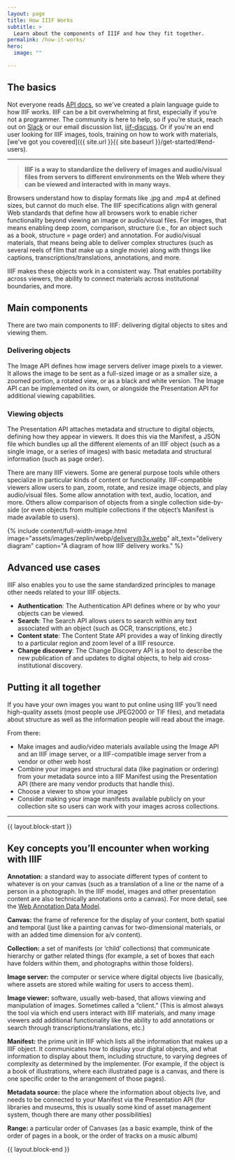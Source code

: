 ```yaml
---
layout: page
title: How IIIF Works
subtitle: >
  Learn about the components of IIIF and how they fit together.
permalink: /how-it-works/
hero:
  image: ""

---
```


## The basics 

Not everyone reads [API docs](https://iiif.io/api/), so we've created a plain language guide to how IIIF works. IIIF can be a bit overwhelming at first, especially if you’re not a programmer. The community is here to help, so if you’re stuck, reach out on [Slack](http://bit.ly/iiif-slack) or our email discussion list, [iiif-discuss](https://groups.google.com/forum/#!forum/iiif-discuss). Or if you're an end user looking for IIIF images, tools, training on how to work with materials, [we've got you covered]({{ site.url }}{{ site.baseurl }}/get-started/#end-users).

---

>**IIIF is a way to standardize the delivery of images and audio/visual files from servers to different environments on the Web where they can be viewed and interacted with in many ways.**

Browsers understand how to display formats like .jpg and .mp4 at defined sizes, but cannot do much else. The IIIF specifications align with general Web standards that define how all browsers work to enable richer functionality beyond viewing an image or audio/visual files. For images, that means enabling deep zoom, comparison, structure (i.e., for an object such as a book, structure = page order) and annotation. For audio/visual materials, that means being able to deliver complex structures (such as several reels of film that make up a single movie) along with things like captions, transcriptions/translations, annotations, and more. 

IIIF makes these objects work in a consistent way. That enables portability across viewers, the ability to connect materials across institutional boundaries, and more.

## Main components

There are two main components to IIIF: delivering digital objects to sites and viewing them.

###   Delivering objects

The Image API defines how image servers deliver image pixels to a viewer. It allows the image to be sent as a full-sized image or as a smaller size, a zoomed portion, a rotated view, or as a black and white version. The Image API can be implemented on its own, or alongside the Presentation API for additional viewing capabilities.

###   Viewing objects

The Presentation API attaches metadata and structure to digital objects, defining how they appear in viewers. It does this via the Manifest, a JSON file which bundles up all the different elements of an IIIF object (such as a single image, or a series of images) with basic metadata and structural information (such as page order). 

There are many IIIF viewers. Some are general purpose tools while others specialize in particular kinds of content or functionality. IIIF-compatible viewers allow users to pan, zoom, rotate, and resize image objects, and play audio/visual files. Some allow annotation with text, audio, location, and more. Others allow comparison of objects from a single collection side-by-side (or even objects from multiple collections if the object’s Manifest is made available to users).


{% include content/full-width-image.html image="assets/images/zeplin/webp/delivery@3x.webp" alt_text="delivery diagram" caption="A diagram of how IIIF delivery works." %}

## Advanced use cases

IIIF also enables you to use the same standardized principles to manage other needs related to your IIIF objects.

*   **Authentication**: The Authentication API defines where or by who your objects can be viewed.
*   **Search**: The Search API allows users to search within any text associated with an object (such as OCR, transcriptions, etc.)
*   **Content state**: The Content State API provides a way of linking directly to a particular region and zoom level of a IIIF resource.
*   **Change discovery**: The Change Discovery API is a tool to describe the new publication of and updates to digital objects, to help aid cross-institutional discovery.

## Putting it all together

If you have your own images you want to put online using IIIF you’ll need high-quality assets (most people use JPEG2000 or TIF files), and metadata about structure as well as the information people will read about the image. 

From there:



*   Make images and audio/video materials available using the Image API and an IIIF image server, or a IIIF-compatible image server from a vendor or other web host
*   Combine your images and structural data (like pagination or ordering) from your metadata source into a IIIF Manifest using the Presentation API (there are many vendor products that handle this).
*   Choose a viewer to show your images
*   Consider making your image manifests available publicly on your collection site so users can work with your images across collections.

________________________________________________________

{{ layout.block-start }}

## Key concepts you’ll encounter when working with IIIF

**Annotation:** a standard way to associate different types of content to whatever is on your canvas (such as a translation of a line or the name of a person in a photograph. In the IIIF model, images and other presentation content are also technically annotations onto a canvas). For more detail, see the [Web Annotation Data Model](http://w3.org/TR/annotation-model/).

**Canvas:** the frame of reference for the display of your content, both spatial and temporal (just like a painting canvas for two-dimensional materials, or with an added time dimension for a/v content).

**Collection:** a set of manifests (or ‘child’ collections) that communicate hierarchy or gather related things (for example, a set of boxes that each have folders within them, and photographs within those folders).

**Image server:** the computer or service where digital objects live (basically, where assets are stored while waiting for users to access them).

**Image viewer:** software, usually web-based, that allows viewing and manipulation of images. Sometimes called a “client.” (This is almost always the tool via which end users interact with IIIF materials, and many image viewers add additional functionality like the ability to add annotations or search through transcriptions/translations, etc.)

**Manifest:** the prime unit in IIIF which lists all the information that makes up a IIIF object. It communicates how to display your digital objects, and what information to display about them, including structure, to varying degrees of complexity as determined by the implementer. (For example, if the object is a book of illustrations, where each illustrated page is a canvas, and there is one specific order to the arrangement of those pages).

**Metadata source:** the place where the information about objects live, and needs to be connected to your Manifest via the Presentation API (for libraries and museums, this is usually some kind of asset management system, though there are many other possibilities)

**Range:** a particular order of Canvases (as a basic example, think of the order of pages in a book, or the order of tracks on a music album)

{{ layout.block-end }}